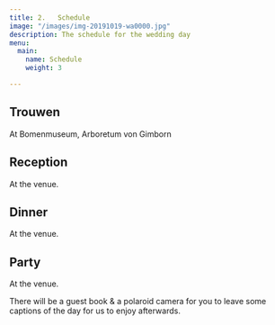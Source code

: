 ```yaml
---
title: 2.   Schedule
image: "/images/img-20191019-wa0000.jpg"
description: The schedule for the wedding day
menu:
  main:
    name: Schedule
    weight: 3

---
```

## Trouwen

At Bomenmuseum, Arboretum von Gimborn

## Reception

At the venue.

## Dinner

At the venue.

## Party

At the venue.

There will be a guest book & a polaroid camera for you to leave some captions of the day for us to enjoy afterwards.